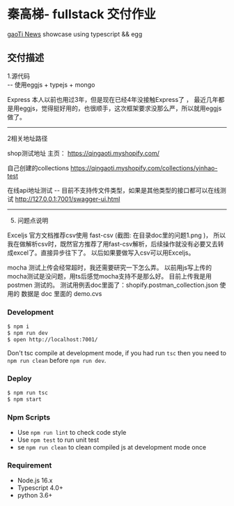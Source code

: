 # 秦高梯- fullstack 交付作业

[gaoTi News](https://github.com/qingaoti) showcase using typescript && egg

## 交付描述

1.源代码  
--   使用eggjs + typejs + mongo

Express 本人以前也用过3年，但是现在已经4年没接触Express了 ，
最近几年都是用eggjs，觉得挺好用的，也很顺手，这次框架要求没那么严，所以就用eggjs做了。

---------------------------------
2相关地址路径

shop测试地址
主页：
https://qingaoti.myshopify.com/

自己创建的collections
https://qingaoti.myshopify.com/collections/yinhao-test

在线api地址测试  -- 目前不支持传文件类型，如果是其他类型的接口都可以在线测试
http://127.0.0.1:7001/swagger-ui.html

---------------------------------
5. 问题点说明

Exceljs 官方文档推荐csv使用 fast-csv (截图: 在目录doc里的问题1.png )，
所以我在做解析csv时，既然官方推荐了用fast-csv解析，后续操作就没有必要又去转成excel了。直接异步往下了。
以后如果要做写入csv可以用Exceljs。

mocha 测试上传会经常超时，我还需要研究一下怎么弄。 以前用js写上传的mocha测试是没问题，用ts后感觉mocha支持不是那么好。
目前上传我是用postmen 测试的。  测试用例丢doc里面了：shopify.postman_collection.json
使用的 数据是 doc 里面的 demo.cvs

### Development

```bash
$ npm i
$ npm run dev
$ open http://localhost:7001/
```

Don't tsc compile at development mode, if you had run `tsc` then you need to `npm run clean` before `npm run dev`.

### Deploy

```bash
$ npm run tsc
$ npm start
```

### Npm Scripts

- Use `npm run lint` to check code style
- Use `npm test` to run unit test
- se `npm run clean` to clean compiled js at development mode once

### Requirement

- Node.js 16.x
- Typescript 4.0+
- python 3.6+

